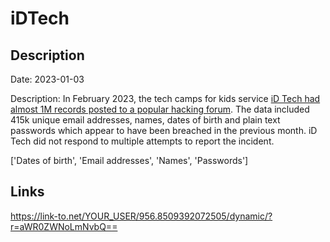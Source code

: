 # iDTech

## Description

Date: 2023-01-03

Description:
In February 2023, the tech camps for kids service <a href="https://twitter.com/FalconFeedsio/status/1629340450149498881" target="_blank" rel="noopener">iD Tech had almost 1M records posted to a popular hacking forum</a>. The data included 415k unique email addresses, names, dates of birth and plain text passwords which appear to have been breached in the previous month. iD Tech did not respond to multiple attempts to report the incident.


['Dates of birth', 'Email addresses', 'Names', 'Passwords']

## Links

https://link-to.net/YOUR_USER/956.8509392072505/dynamic/?r=aWR0ZWNoLmNvbQ==